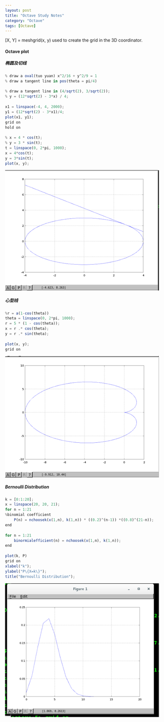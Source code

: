 ```yaml
---
layout: post
title: "Octave Study Notes"
category: "Octave"
tags: [Octave]
---
```

[X, Y] = meshgrid(x, y)
used to create the grid in the 3D coordinator.



#### Octave plot

##### 椭圆及切线

```javascript
% draw a oval(tuo yuan) x^2/16 + y^2/9 = 1
% draw a tangent line in pos(theta = pi/4)

% draw a tangent line in (4/sqrt(2), 3/sqrt(2));
% y = (12*sqrt(2) - 3*x) / 4;

x1 = linspace(-4, 4, 2000);
y1 = (12*sqrt(2) - 3*x1)/4;
plot(x1, y1);
grid on
hold on

% x = 4 * cos(t);
% y = 3 * sin(t);
t = linspace(0, 2*pi, 1000);
x = 4*cos(t);
y = 3*sin(t);
plot(x, y);
```

![Oval image](/images/oval.png)

##### 心型线
```javascript
%r = a(1-cos(theta))
theta = linspace(0, 2*pi, 1000);
r = 5 * (1 - cos(theta));
x = r .* cos(theta);
y = r .* sin(theta);

plot(x, y);
grid on
```

![Heart](/images/heart.png)


##### Bernoulli Distribution
```javascript
k = [0:1:20];
x = linspace(20, 20, 21);
for n = 1:21
%binomial coefficient
    P(n) = nchoosek(x(1,n), k(1,n)) * ((0.2)^(n-1)) *((0.8)^(21-n));
end

for n = 1:21
    binormialefficient(n) = nchoosek(x(1,n), k(1,n));
end

plot(k, P)
grid on
xlabel("k");
ylabel("P\{X=k\}");
title("Bernoulli Distribution");
```

![Bernoulli](../images/Bernoulli.png)



